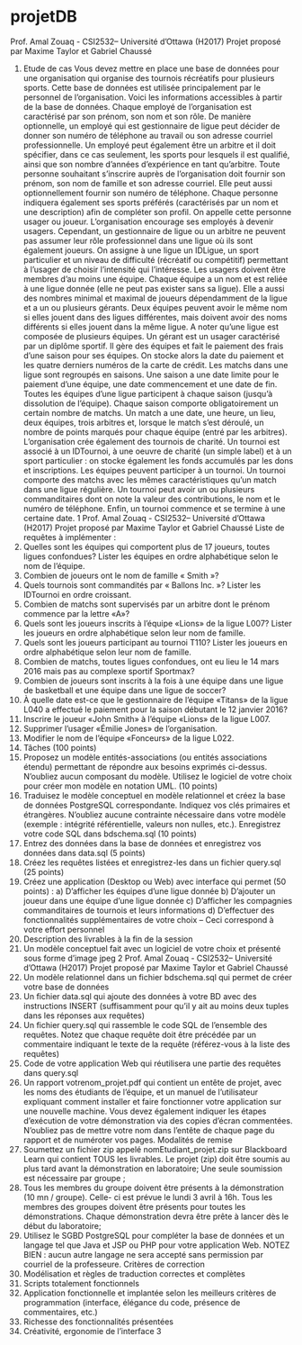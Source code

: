 # projetDB
Prof. Amal Zouaq - CSI2532– Université d’Ottawa (H2017) Projet proposé par Maxime Taylor et Gabriel Chaussé
1. Etude de cas
Vous devez mettre en place une base de données pour une organisation qui organise des tournois récréatifs pour plusieurs sports. Cette base de données est utilisée principalement par le personnel de l’organisation. Voici les informations accessibles à partir de la base de données.
Chaque employé de l’organisation est caractérisé par son prénom, son nom et son rôle. De manière optionnelle, un employé qui est gestionnaire de ligue peut décider de donner son numéro de téléphone au travail ou son adresse courriel professionnelle. Un employé peut également être un arbitre et il doit spécifier, dans ce cas seulement, les sports pour lesquels il est qualifié, ainsi que son nombre d’années d’expérience en tant qu’arbitre.
Toute personne souhaitant s’inscrire auprès de l’organisation doit fournir son prénom, son nom de famille et son adresse courriel. Elle peut aussi optionnellement fournir son numéro de téléphone. Chaque personne indiquera également ses sports préférés (caractérisés par un nom et une description) afin de compléter son profil. On appelle cette personne usager ou joueur.
L’organisation encourage ses employés à devenir usagers. Cependant, un gestionnaire de ligue ou un arbitre ne peuvent pas assumer leur rôle professionnel dans une ligue où ils sont également joueurs. On assigne à une ligue un IDLigue, un sport particulier et un niveau de difficulté (récréatif ou compétitif) permettant à l’usager de choisir l’intensité qui l’intéresse.
Les usagers doivent être membres d’au moins une équipe. Chaque équipe a un nom et est reliée à une ligue donnée (elle ne peut pas exister sans sa ligue). Elle a aussi des nombres minimal et maximal de joueurs dépendamment de la ligue et a un ou plusieurs gérants. Deux équipes peuvent avoir le même nom si elles jouent dans des ligues différentes, mais doivent avoir des noms différents si elles jouent dans la même ligue. A noter qu’une ligue est composée de plusieurs équipes.
Un gérant est un usager caractérisé par un diplôme sportif. Il gère des équipes et fait le paiement des frais d’une saison pour ses équipes. On stocke alors la date du paiement et les quatre derniers numéros de la carte de crédit.
Les matchs dans une ligue sont regroupés en saisons. Une saison a une date limite pour le paiement d’une équipe, une date commencement et une date de fin. Toutes les équipes d’une ligue participent à chaque saison (jusqu’à dissolution de l’équipe). Chaque saison comporte obligatoirement un certain nombre de matchs. Un match a une date, une heure, un lieu, deux équipes, trois arbitres et, lorsque le match s’est déroulé, un nombre de points marqués pour chaque équipe (entré par les arbitres).
L’organisation crée également des tournois de charité. Un tournoi est associé à un IDTournoi, à une oeuvre de charité (un simple label) et à un sport particulier : on stocke également les fonds accumulés par les dons et inscriptions. Les équipes peuvent participer à un tournoi. Un tournoi comporte des matchs avec les mêmes caractéristiques qu’un match dans une ligue régulière. Un tournoi peut avoir un ou plusieurs commanditaires dont on note la valeur des contributions, le nom et le numéro de téléphone. Enfin, un tournoi commence et se termine à une certaine date.
1
Prof. Amal Zouaq - CSI2532– Université d’Ottawa (H2017) Projet proposé par Maxime Taylor et Gabriel Chaussé
Liste de requêtes à implémenter :
1. Quelles sont les équipes qui comportent plus de 17 joueurs, toutes ligues confondues? Lister les équipes en ordre alphabétique selon le nom de l’équipe.
2. Combien de joueurs ont le nom de famille « Smith »?
3. Quels tournois sont commandités par « Ballons Inc. »? Lister les IDTournoi en ordre croissant.
4. Combien de matchs sont supervisés par un arbitre dont le prénom commence par la lettre «A»?
5. Quels sont les joueurs inscrits à l’équipe «Lions» de la ligue L007? Lister les joueurs en ordre alphabétique selon leur nom de famille.
6. Quels sont les joueurs participant au tournoi T110? Lister les joueurs en ordre alphabétique selon leur nom de famille.
7. Combien de matchs, toutes ligues confondues, ont eu lieu le 14 mars 2016 mais pas au complexe sportif Sportmax?
8. Combien de joueurs sont inscrits à la fois à une équipe dans une ligue de basketball et une équipe dans une ligue de soccer?
9. À quelle date est-ce que le gestionnaire de l’équipe «Titans» de la ligue L040 a effectué le paiement pour la saison débutant le 12 janvier 2016?
10. Inscrire le joueur «John Smith» à l’équipe «Lions» de la ligue L007.
11. Supprimer l’usager «Émilie Jones» de l’organisation.
12. Modifier le nom de l’équipe «Fonceurs» de la ligue L022.
2. Tâches (100 points)
1. Proposez un modèle entités-associations (ou entités associations étendu) permettant de répondre aux besoins exprimés ci-dessus. N’oubliez aucun composant du modèle. Utilisez le logiciel de votre choix pour créer mon modèle en notation UML. (10 points)
2. Traduisez le modèle conceptuel en modèle relationnel et créez la base de données PostgreSQL correspondante. Indiquez vos clés primaires et étrangères. N’oubliez aucune contrainte nécessaire dans votre modèle (exemple : intégrité référentielle, valeurs non nulles, etc.). Enregistrez votre code SQL dans bdschema.sql (10 points)
3. Entrez des données dans la base de données et enregistrez vos données dans data.sql (5 points)
4. Créez les requêtes listées et enregistrez-les dans un fichier query.sql (25 points)
5. Créez une application (Desktop ou Web) avec interface qui permet (50 points) :
a) D’afficher les équipes d’une ligue donnée
b) D’ajouter un joueur dans une équipe d’une ligue donnée
c) D’afficher les compagnies commanditaires de tournois et leurs informations
d) D’effectuer des fonctionnalités supplémentaires de votre choix – Ceci correspond à
votre effort personnel
3. Description des livrables à la fin de la session
1. Un modèle conceptuel fait avec un logiciel de votre choix et présenté sous forme d’image jpeg
2
Prof. Amal Zouaq - CSI2532– Université d’Ottawa (H2017) Projet proposé par Maxime Taylor et Gabriel Chaussé
2. Un modèle relationnel dans un fichier bdschema.sql qui permet de créer votre base de données
3. Un fichier data.sql qui ajoute des données à votre BD avec des instructions INSERT (suffisamment pour qu’il y ait au moins deux tuples dans les réponses aux requêtes)
4. Un fichier query.sql qui rassemble le code SQL de l’ensemble des requêtes. Notez que chaque requête doit être précédée par un commentaire indiquant le texte de la requête (référez-vous à la liste des requêtes)
5. Code de votre application Web qui réutilisera une partie des requêtes dans query.sql
6. Un rapport votrenom_projet.pdf qui contient un entête de projet, avec les noms des étudiants de l’équipe, et un manuel de l’utilisateur expliquant comment installer et faire fonctionner votre application sur une nouvelle machine. Vous devez également indiquer les étapes d’exécution de votre démonstration via des copies d’écran commentées. N’oubliez pas de mettre votre nom dans l’entête de chaque page du rapport et de numéroter
vos pages.
Modalités de remise
1. Soumettez un fichier zip appelé nomEtudiant_projet.zip sur Blackboard Learn qui contient TOUS les livrables. Le projet (zip) doit être soumis au plus tard avant la démonstration en laboratoire; Une seule soumission est nécessaire par groupe ;
2. Tous les membres du groupe doivent être présents à la démonstration (10 mn / groupe). Celle- ci est prévue le lundi 3 avril à 16h. Tous les membres des groupes doivent être présents pour toutes les démonstrations. Chaque démonstration devra être prête à lancer dès le début du laboratoire;
3. Utilisez le SGBD PostgreSQL pour compléter la base de données et un langage tel que Java et JSP ou PHP pour votre application Web. NOTEZ BIEN : aucun autre langage ne sera accepté sans permission par courriel de la professeure.
Critères de correction
1. Modélisation et règles de traduction correctes et complètes
2. Scripts totalement fonctionnels
3. Application fonctionnelle et implantée selon les meilleurs critères de programmation
(interface, élégance du code, présence de commentaires, etc.)
4. Richesse des fonctionnalités présentées
5. Créativité, ergonomie de l’interface
3
